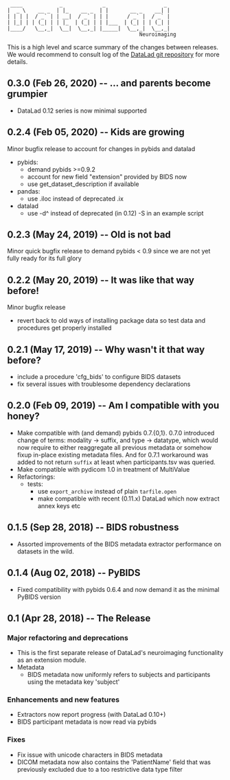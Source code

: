      ____            _             _                   _ 
    |  _ \    __ _  | |_    __ _  | |       __ _    __| |
    | | | |  / _` | | __|  / _` | | |      / _` |  / _` |
    | |_| | | (_| | | |_  | (_| | | |___  | (_| | | (_| |
    |____/   \__,_|  \__|  \__,_| |_____|  \__,_|  \__,_|
                                               Neuroimaging

This is a high level and scarce summary of the changes between releases.  We
would recommend to consult log of the [DataLad git
repository](http://github.com/datalad/datalad-neuroimaging) for more details.

## 0.3.0 (Feb 26, 2020) -- ... and parents become grumpier

- DataLad 0.12 series is now minimal supported

## 0.2.4 (Feb 05, 2020) -- Kids are growing

Minor bugfix release to account for changes in pybids and datalad

- pybids:
  - demand pybids >=0.9.2
  - account for new field  "extension" provided by BIDS now
  - use get_dataset_description if available
- pandas:
  - use .iloc instead of deprecated .ix
- datalad
  - use -d^ instead of deprecated (in 0.12) -S in an example script

## 0.2.3 (May 24, 2019) -- Old is not bad

Minor quick bugfix release to demand pybids < 0.9 since we are not yet fully
ready for its full glory

## 0.2.2 (May 20, 2019) -- It was like that way before!

Minor bugfix release
- revert back to old ways of installing package data so test data and procedures
  get properly installed

## 0.2.1 (May 17, 2019) -- Why wasn't it that way before?

- include a procedure 'cfg_bids' to configure BIDS datasets
- fix several issues with troublesome dependency declarations

## 0.2.0 (Feb 09, 2019) -- Am I compatible with you honey?

- Make compatible with (and demand) pybids 0.7.{0,1}.  0.7.0 introduced
  change of terms: modality -> suffix, and type -> datatype, which would now
  require to either reaggregate all previous metadata or somehow fixup
  in-place existing metadata files. And for 0.7.1 workaround was added to
  not return `suffix` at least when participants.tsv was queried.
- Make compatible with pydicom 1.0 in treatment of MultiValue
- Refactorings:
  - tests: 
    - use `export_archive` instead of plain `tarfile.open`
    - make compatible with recent (0.11.x) DataLad which now extract annex
      keys etc

## 0.1.5 (Sep 28, 2018) -- BIDS robustness

- Assorted improvements of the BIDS metadata extractor performance on datasets
  in the wild.

## 0.1.4 (Aug 02, 2018) -- PyBIDS

- Fixed compatibility with pybids 0.6.4 and now demand it as the minimal
  PyBIDS version

## 0.1 (Apr 28, 2018) -- The Release

### Major refactoring and deprecations

- This is the first separate release of DataLad's neuroimaging functionality as an
  extension module.
- Metadata
  - BIDS metadata now uniformly refers to subjects and participants using the
    metadata key 'subject' 

### Enhancements and new features

- Extractors now report progress (with DataLad 0.10+)
- BIDS participant metadata is now read via pybids

### Fixes

- Fix issue with unicode characters in BIDS metadata
- DICOM metadata now also contains the 'PatientName' field that was previously
  excluded due to a too restrictive data type filter
